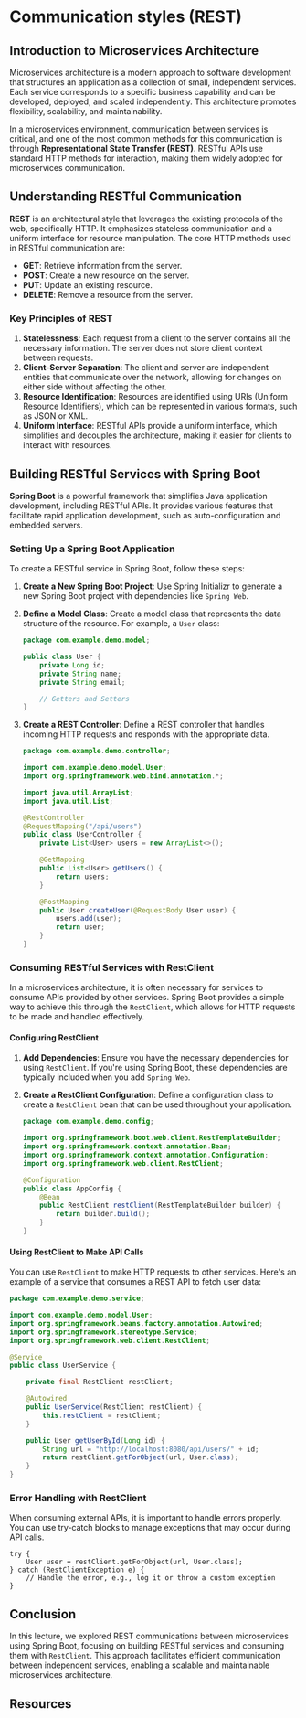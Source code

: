 # Communication styles (REST)

## Introduction to Microservices Architecture

Microservices architecture is a modern approach to software development that structures an application as a collection of small, independent services. Each service corresponds to a specific business capability and can be developed, deployed, and scaled independently. This architecture promotes flexibility, scalability, and maintainability.

In a microservices environment, communication between services is critical, and one of the most common methods for this communication is through **Representational State Transfer (REST)**. RESTful APIs use standard HTTP methods for interaction, making them widely adopted for microservices communication.

## Understanding RESTful Communication

**REST** is an architectural style that leverages the existing protocols of the web, specifically HTTP. It emphasizes stateless communication and a uniform interface for resource manipulation. The core HTTP methods used in RESTful communication are:

- **GET**: Retrieve information from the server.
- **POST**: Create a new resource on the server.
- **PUT**: Update an existing resource.
- **DELETE**: Remove a resource from the server.

### Key Principles of REST

1. **Statelessness**: Each request from a client to the server contains all the necessary information. The server does not store client context between requests.
2. **Client-Server Separation**: The client and server are independent entities that communicate over the network, allowing for changes on either side without affecting the other.
3. **Resource Identification**: Resources are identified using URIs (Uniform Resource Identifiers), which can be represented in various formats, such as JSON or XML.
4. **Uniform Interface**: RESTful APIs provide a uniform interface, which simplifies and decouples the architecture, making it easier for clients to interact with resources.

## Building RESTful Services with Spring Boot

**Spring Boot** is a powerful framework that simplifies Java application development, including RESTful APIs. It provides various features that facilitate rapid application development, such as auto-configuration and embedded servers.

### Setting Up a Spring Boot Application

To create a RESTful service in Spring Boot, follow these steps:

1. **Create a New Spring Boot Project**:
   Use Spring Initializr to generate a new Spring Boot project with dependencies like `Spring Web`.

2. **Define a Model Class**:
   Create a model class that represents the data structure of the resource. For example, a `User` class:

   ```java
   package com.example.demo.model;

   public class User {
       private Long id;
       private String name;
       private String email;

       // Getters and Setters
   }
   ```

3. **Create a REST Controller**:
   Define a REST controller that handles incoming HTTP requests and responds with the appropriate data.

   ```java
   package com.example.demo.controller;

   import com.example.demo.model.User;
   import org.springframework.web.bind.annotation.*;

   import java.util.ArrayList;
   import java.util.List;

   @RestController
   @RequestMapping("/api/users")
   public class UserController {
       private List<User> users = new ArrayList<>();

       @GetMapping
       public List<User> getUsers() {
           return users;
       }

       @PostMapping
       public User createUser(@RequestBody User user) {
           users.add(user);
           return user;
       }
   }
   ```

### Consuming RESTful Services with RestClient

In a microservices architecture, it is often necessary for services to consume APIs provided by other services. Spring Boot provides a simple way to achieve this through the `RestClient`, which allows for HTTP requests to be made and handled effectively.

#### Configuring RestClient

1. **Add Dependencies**:
   Ensure you have the necessary dependencies for using `RestClient`. If you're using Spring Boot, these dependencies are typically included when you add `Spring Web`.

2. **Create a RestClient Configuration**:
   Define a configuration class to create a `RestClient` bean that can be used throughout your application.

   ```java
   package com.example.demo.config;

   import org.springframework.boot.web.client.RestTemplateBuilder;
   import org.springframework.context.annotation.Bean;
   import org.springframework.context.annotation.Configuration;
   import org.springframework.web.client.RestClient;

   @Configuration
   public class AppConfig {
       @Bean
       public RestClient restClient(RestTemplateBuilder builder) {
           return builder.build();
       }
   }
   ```

#### Using RestClient to Make API Calls

You can use `RestClient` to make HTTP requests to other services. Here's an example of a service that consumes a REST API to fetch user data:

```java
package com.example.demo.service;

import com.example.demo.model.User;
import org.springframework.beans.factory.annotation.Autowired;
import org.springframework.stereotype.Service;
import org.springframework.web.client.RestClient;

@Service
public class UserService {

    private final RestClient restClient;

    @Autowired
    public UserService(RestClient restClient) {
        this.restClient = restClient;
    }

    public User getUserById(Long id) {
        String url = "http://localhost:8080/api/users/" + id;
        return restClient.getForObject(url, User.class);
    }
}
```

### Error Handling with RestClient

When consuming external APIs, it is important to handle errors properly. You can use try-catch blocks to manage exceptions that may occur during API calls.

```
try {
    User user = restClient.getForObject(url, User.class);
} catch (RestClientException e) {
    // Handle the error, e.g., log it or throw a custom exception
}
```

## Conclusion

In this lecture, we explored REST communications between microservices using Spring Boot, focusing on building RESTful services and consuming them with `RestClient`. This approach facilitates efficient communication between independent services, enabling a scalable and maintainable microservices architecture.

## Resources